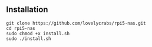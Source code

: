 ## Installation
```shell
git clone https://github.com/lovelycrabs/rpi5-nas.git
cd rpi5-nas
sudo chmod +x install.sh
sudo ./install.sh
```